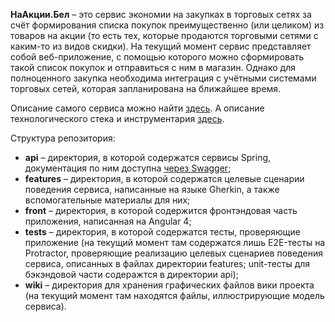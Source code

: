 **НаАкции.Бел** – это сервис экономии на закупках в торговых сетях за счёт формирования списка покупок преимущественно (или целиком) из товаров на акции (то есть тех, которые продаются торговыми сетями с каким-то из видов скидки). На текущий момент сервис представляет собой веб-приложение, с помощью которого можно сформировать такой список покупок и отправиться с ним в магазин. Однако для полноценного закупка необходима интеграция с учётными системами торговых сетей, которая запланирована на ближайшее время.

Описание самого сервиса можно найти [здесь](https://github.com/VadimMustyatsa/naakcii/wiki/Модель-сервиса-НаАкции.Бел). А описание технологического стека и инструментария [здесь](https://github.com/VadimMustyatsa/naakcii/wiki/Технологический-стек-и-инструментарий).

Структура репозитория:
* **api** – директория, в которой содержатся сервисы Spring, документация по ним доступна [через Swagger](http://178.124.206.42:8080/api/swagger-ui.html); 
* **features** – директория, в которой содержатся целевые сценарии поведения сервиса, написанные на языке Gherkin, а также вспомогательные материалы для них;
* **front** – директория, в которой содержится фронтэндовая часть приложения, написанная на Angular 4;
* **tests** – директория, в которой содержатся тесты, проверяющие приложение (на текущий момент там содержатся лишь E2E-тесты на Protractor, проверяющие реализацию целевых сценариев поведения сервиса, описанных в файлах директории features; unit-тесты для бэкэндовой части содеражтся в директории api);
* **wiki** – директория для хранения графических файлов вики проекта (на текущий момент там находятся файлы, иллюстрирующие модель сервиса).
